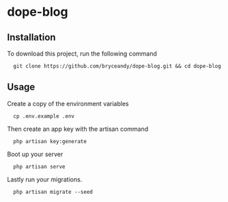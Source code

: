 # dope-blog

## Installation

To download this project, run the following command
```
  git clone https://github.com/bryceandy/dope-blog.git && cd dope-blog
```

## Usage

Create a copy of the environment variables
```
  cp .env.example .env
```

Then create an app key with the artisan command
```
  php artisan key:generate
```

Boot up your server 
```
  php artisan serve
```

Lastly run your migrations.
```
  php artisan migrate --seed
```
